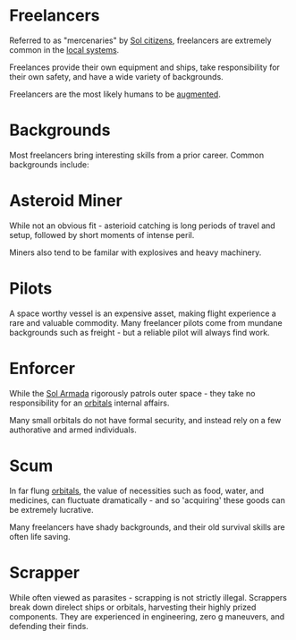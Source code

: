 # Freelancers

Referred to as "mercenaries" by [Sol citizens](./sol.md#sol-citizenship), freelancers are extremely common in the [local systems](./local-systems.md).

Freelances provide their own equipment and ships, take responsibility for their own safety, and have a wide variety of backgrounds.

Freelancers are the most likely humans to be [augmented](./augmentations.md).

# Backgrounds

Most freelancers bring interesting skills from a prior career. Common backgrounds include:

# Asteroid Miner

While not an obvious fit - asterioid catching is long periods of travel and setup, followed by short moments of intense peril.

Miners also tend to be familar with explosives and heavy machinery.

# Pilots

A space worthy vessel is an expensive asset, making flight experience a rare and valuable commodity. Many freelancer pilots come from mundane backgrounds such as freight - but a reliable pilot will always find work.

# Enforcer

While the [Sol Armada](./sol.md#sol-armada) rigorously patrols outer space - they take no responsibility for an [orbitals](./colonies.md#orbital) internal affairs.

Many small orbitals do not have formal security, and instead rely on a few authorative and armed individuals.
 
# Scum

In far flung [orbitals](./colonies.md#orbital), the value of necessities such as food, water, and medicines, can fluctuate dramatically - and so 'acquiring' these goods can be extremely lucrative.

Many freelancers have shady backgrounds, and their old survival skills are often life saving.

# Scrapper

While often viewed as parasites - scrapping is not strictly illegal. Scrappers break down direlect ships or orbitals, harvesting their highly prized components. They are experienced in engineering, zero g maneuvers, and defending their finds.

